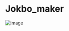 # Jokbo_maker
![image](https://github.com/user-attachments/assets/4db9120f-456e-42fa-a073-58b2a1e679ac)
